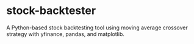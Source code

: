 # stock-backtester
A Python-based stock backtesting tool using moving average crossover strategy with yfinance, pandas, and matplotlib.
